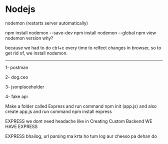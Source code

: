 # Nodejs
nodemon (restarts server automatically) 

npm install nodemon --save-dev 
npm install nodemon --global
npm view nodemon version
why? 

because we had to do ctrl+c every time to relfect changes in browser, so to get rid of, we install nodemon.

--------------

1- postman

2- dog.ceo 

3- jsonplaceholder

4- fake api 

Make a folder called Express and run command npm init (app.js) and also create app.js and run command npm install express

EXPRESS we dont need headache like in Creating Custom Backend WE HAVE EXPRESS

EXPRESS bhailog, url parsing ma krta ho tum log aur cheeso pa dehan do






































